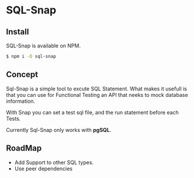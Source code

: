 # SQL-Snap

## Install

SQL-Snap is available on NPM.

```bash
$ npm i -D sql-snap
```

## Concept

Sql-Snap is a simple tool to excute SQL Statement. What makes it usefull is that you can use for Functional Testing an API that neeks to mock database information.

With Snap you can set a test sql file, and the run statement before each Tests.

Currently Sql-Snap only works with **pgSQL**.

## RoadMap

 * Add Support to other SQL types.
 * Use peer dependencies

